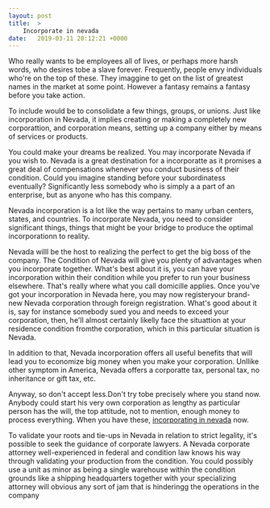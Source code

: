 ```yaml
---
layout: post
title:  >
    Incorporate in nevada
date:   2019-03-11 20:12:21 +0000
---
```



Who really wants to be employees all of lives, or perhaps more harsh words, who desires tobe a slave forever. Frequently, people envy individuals who're on the top of these. They imaggine to get on the list of greatest names in the market at some point. However a fantasy remains a fantasy before you take action.



To include would be to consolidate a few things, groups, or unions. Just like incorporation in Nevada, it implies creating or making a completely new corporattion, and corporation means, setting up a company either by means of services or products.

You could make your dreams be realized. You may incorporate Nevada if you wish to. Nevada is a great destination for a incorporatte as it promises a great deal of compensations whenever you conduct business of their condition. Could you imagine standing before your subordinatess eventually? Significantly less somebody who is simply a a part of an enterprise, but as anyone who has this company.

Nevada incorporation is a lot like the way pertains to many urban centers, states, and countries. To incorporate Nevada, you need to consider significant things, things that might be your bridge to produce the optimal incorporationn to reality.

Nevada willl be the host to realizing the perfect to get the big boss of the company. The Condition of Nevada will give you plenty of advantages when you incorporate together. What's best about it is, you can have your incorporation within their condition while you prefer to run your business elsewhere. That's really where what you call domicille applies. Once you've got your incorporation in Nevada here, you may now registeryour brand-new Nevada corporation through foreign registration. What's good about it is, say for instance somebody sued you and needs to exceed your corporation, then, he'll almost certainly likelly face the situattion at your residence condition fromthe corporation, which in this particular situation is Nevada.

In addition to that, Nevada incorporation offers all useful benefits that will lead you to economize big money when you make your corporation. Unllike other symptom in America, Nevada offers a corporatte tax, personal tax, no inheritance or gift tax, etc. 

Anyway, so don't accept less.Don't try tobe precisely where you stand now. Anybody could start his very own corporation as lengthy as particular person has the will, the top attitude, not to mention, enough money to process everything. When you have these, [incorporating in nevada](https://www.incparadise.net/nevada/) now.

To validate your roots and tie-ups in Nevada in relation to strict legality, it's possible to seek the guidance of corporate lawyers. A Nevada corporate attorney well-experienced in federal and condition law knows his way through validating your production from the condition. You could possibly use a unit as minor as being a single warehouse within the condition grounds like a shipping headquarters together with your specializing attorney will obvious any sort of jam that is hinderingg the operations in the company